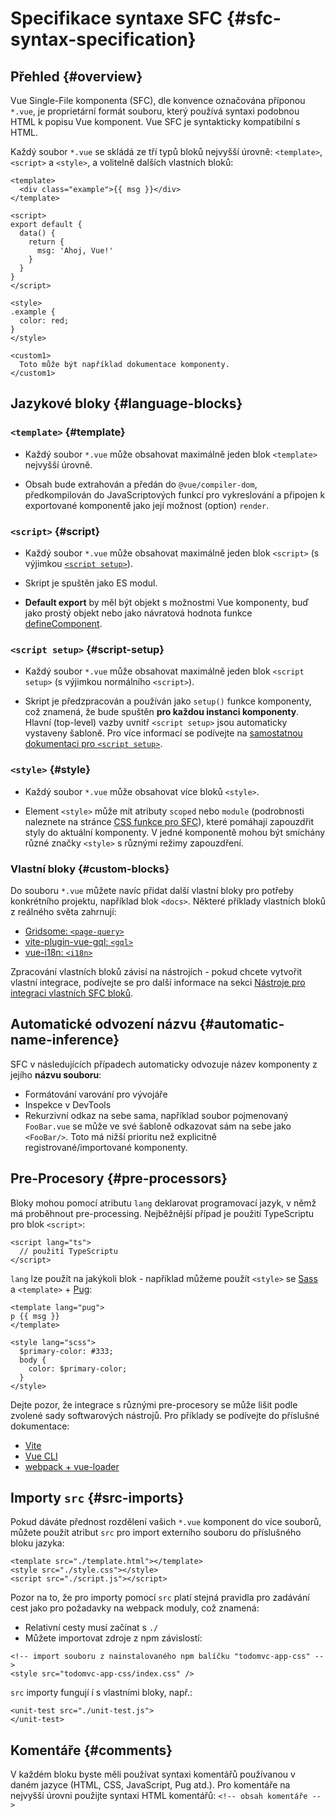 # Specifikace syntaxe SFC {#sfc-syntax-specification}

## Přehled {#overview}

Vue Single-File komponenta (SFC), dle konvence označována příponou `*.vue`, je proprietární formát souboru, který používá syntaxi podobnou HTML k popisu Vue komponent. Vue SFC je syntakticky kompatibilní s HTML.

Každý soubor `*.vue` se skládá ze tří typů bloků nejvyšší úrovně: `<template>`, `<script>` a `<style>`, a volitelně dalších vlastních bloků:

```vue
<template>
  <div class="example">{{ msg }}</div>
</template>

<script>
export default {
  data() {
    return {
      msg: 'Ahoj, Vue!'
    }
  }
}
</script>

<style>
.example {
  color: red;
}
</style>

<custom1>
  Toto může být například dokumentace komponenty.
</custom1>
```

## Jazykové bloky {#language-blocks}

### `<template>` {#template}

- Každý soubor `*.vue` může obsahovat maximálně jeden blok `<template>` nejvyšší úrovně.

- Obsah bude extrahován a předán do `@vue/compiler-dom`, předkompilován do JavaScriptových funkcí pro vykreslování a připojen k exportované komponentě jako její možnost (option) `render`.

### `<script>` {#script}

- Každý soubor `*.vue` může obsahovat maximálně jeden blok `<script>` (s výjimkou [`<script setup>`](/api/sfc-script-setup)).

- Skript je spuštěn jako ES modul.

- **Default export** by měl být objekt s možnostmi Vue komponenty, buď jako prostý objekt nebo jako návratová hodnota funkce [defineComponent](/api/general#definecomponent).

### `<script setup>` {#script-setup}

- Každý soubor `*.vue` může obsahovat maximálně jeden blok `<script setup>` (s&nbsp;výjimkou normálního `<script>`).

- Skript je předzpracován a používán jako `setup()` funkce komponenty, což znamená, že bude spuštěn **pro každou instanci komponenty**. Hlavní (top-level) vazby uvnitř `<script setup>` jsou automaticky vystaveny šabloně. Pro více informací se podívejte na [samostatnou dokumentaci pro `<script setup>`](/api/sfc-script-setup).

### `<style>` {#style}

- Každý soubor `*.vue` může obsahovat více bloků `<style>`.

- Element `<style>` může mít atributy `scoped` nebo `module` (podrobnosti naleznete na stránce [CSS funkce pro SFC](/api/sfc-css-features)), které pomáhají zapouzdřit styly do aktuální komponenty. V jedné komponentě mohou být smíchány různé značky `<style>` s&nbsp;různými režimy zapouzdření.

### Vlastní bloky {#custom-blocks}

Do souboru `*.vue` můžete navíc přidat další vlastní bloky pro potřeby konkrétního projektu, například blok `<docs>`. Některé příklady vlastních bloků z reálného světa zahrnují:

- [Gridsome: `<page-query>`](https://gridsome.org/docs/querying-data/)
- [vite-plugin-vue-gql: `<gql>`](https://github.com/wheatjs/vite-plugin-vue-gql)
- [vue-i18n: `<i18n>`](https://github.com/intlify/bundle-tools/tree/main/packages/unplugin-vue-i18n#i18n-custom-block)

Zpracování vlastních bloků závisí na nástrojích - pokud chcete vytvořit vlastní integrace, podívejte se pro další informace na sekci [Nástroje pro integraci vlastních SFC bloků](/guide/scaling-up/tooling#sfc-custom-block-integrations).

## Automatické odvození názvu {#automatic-name-inference}

SFC v následujících případech automaticky odvozuje název komponenty z jejího **názvu souboru**:

- Formátování varování pro vývojáře
- Inspekce v DevTools
- Rekurzivní odkaz na sebe sama, například soubor pojmenovaný `FooBar.vue` se může ve své šabloně odkazovat sám na sebe jako `<FooBar/>`. Toto má nižší prioritu než explicitně registrované/importované komponenty.

## Pre-Procesory {#pre-processors}

Bloky mohou pomocí atributu `lang` deklarovat programovací jazyk, v němž má proběhnout pre-processing. Nejběžnější případ je použití TypeScriptu pro blok `<script>`:

```vue-html
<script lang="ts">
  // použití TypeScriptu
</script>
```

`lang` lze použít na jakýkoli blok - například můžeme použít `<style>` se [Sass](https://sass-lang.com/) a&nbsp;`<template>` + [Pug](https://pugjs.org/api/getting-started.html):

```vue-html
<template lang="pug">
p {{ msg }}
</template>

<style lang="scss">
  $primary-color: #333;
  body {
    color: $primary-color;
  }
</style>
```

Dejte pozor, že integrace s různými pre-procesory se může lišit podle zvolené sady softwarových nástrojů. Pro příklady se podívejte do příslušné dokumentace:

- [Vite](https://vitejs.dev/guide/features.html#css-pre-processors)
- [Vue CLI](https://cli.vuejs.org/guide/css.html#pre-processors)
- [webpack + vue-loader](https://vue-loader.vuejs.org/guide/pre-processors.html#using-pre-processors)

## Importy `src` {#src-imports}

Pokud dáváte přednost rozdělení vašich `*.vue` komponent do více souborů, můžete použít atribut `src` pro import externího souboru do příslušného bloku jazyka:

```vue
<template src="./template.html"></template>
<style src="./style.css"></style>
<script src="./script.js"></script>
```

Pozor na to, že pro importy pomocí `src` platí stejná pravidla pro zadávání cest jako pro požadavky na webpack moduly, což znamená:

- Relativní cesty musí začínat s `./`
- Můžete importovat zdroje z npm závislostí:

```vue
<!-- import souboru z nainstalovaného npm balíčku "todomvc-app-css" -->
<style src="todomvc-app-css/index.css" />
```

`src` importy fungují í s vlastními bloky, např.:

```vue
<unit-test src="./unit-test.js">
</unit-test>
```

## Komentáře {#comments}

V každém bloku byste měli používat syntaxi komentářů používanou v daném jazyce (HTML, CSS, JavaScript, Pug atd.). Pro komentáře na nejvyšší úrovni použijte syntaxi HTML komentářů: `<!-- obsah komentáře -->`
